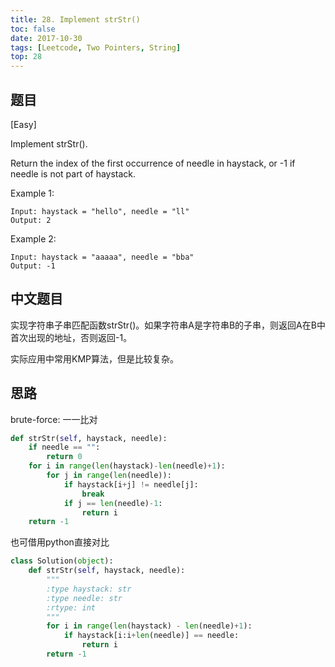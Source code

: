 ```yaml
---
title: 28. Implement strStr()
toc: false
date: 2017-10-30
tags: [Leetcode, Two Pointers, String]
top: 28
---
```



## 题目
[Easy]

Implement strStr().

Return the index of the first occurrence of needle in haystack, or -1 if needle is not part of haystack.

Example 1:

```
Input: haystack = "hello", needle = "ll"
Output: 2
```

Example 2:

```
Input: haystack = "aaaaa", needle = "bba"
Output: -1
```

## 中文题目


实现字符串子串匹配函数strStr()。如果字符串A是字符串B的子串，则返回A在B中首次出现的地址，否则返回-1。

实际应用中常用KMP算法，但是比较复杂。

## 思路

brute-force: 一一比对

```python
def strStr(self, haystack, needle):
    if needle == "":
        return 0
    for i in range(len(haystack)-len(needle)+1):
        for j in range(len(needle)):
            if haystack[i+j] != needle[j]:
                break
            if j == len(needle)-1:
                return i
    return -1
```


也可借用python直接对比

```python
class Solution(object):
    def strStr(self, haystack, needle):
        """
        :type haystack: str
        :type needle: str
        :rtype: int
        """
        for i in range(len(haystack) - len(needle)+1):
            if haystack[i:i+len(needle)] == needle:
                return i
        return -1
        
```

